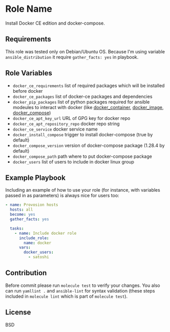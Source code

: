 Role Name
=========

Install Docker CE edition and docker-compose.

Requirements
------------

This role was tested only on Debian/Ubuntu OS. Because I'm using variable `ansible_distribution` it require `gather_facts: yes` in playbook.

Role Variables
--------------

* `docker_ce_requirements` list of required packages which will be installed before docker
* `docker_ce_packages` list of docker-ce packages and dependencies
* `docker_pip_packages` list of python packages required for ansible modeules to interact with docker (like [docker_container](https://docs.ansible.com/ansible/2.10/collections/community/docker/docker_container_module.html#ansible-collections-community-docker-docker-container-module), [docker_image](https://docs.ansible.com/ansible/2.10/collections/community/docker/docker_image_module.html#ansible-collections-community-docker-docker-image-module), [docker_compose](https://docs.ansible.com/ansible/2.10/collections/community/docker/docker_compose_module.html#ansible-collections-community-docker-docker-compose-module))
* `docker_ce_apt_key_url` URL of GPG key for docker repo
* `docker_ce_apt_repository_repo` docker repo string
* `docker_ce_service` docker service name
* `docker_install_compose` trigger to install docker-compose (true by default)
* `docker_compose_version` version of docker-compose package (1.28.4 by default)
* `docker_compose_path` path where to put docker-compose package
* `docker_users` list of users to include in docker linux group

Example Playbook
----------------

Including an example of how to use your role (for instance, with variables passed in as parameters) is always nice for users too:

```yaml
- name: Provosion hosts
  hosts: all
  become: yes
  gather_facts: yes

  tasks:
	- name: Include docker role
	  include_role:
	    name: docker
      vars:
      	docker_users:
		  - satoshi
```

Contribution
------------

Before commit please run `molecule test` to verify your changes.
You also can run `yamllint .` and `ansible-lint` for syntax validation (these steps included in `molecule lint` which is part of `molecule test`).

License
-------

BSD
